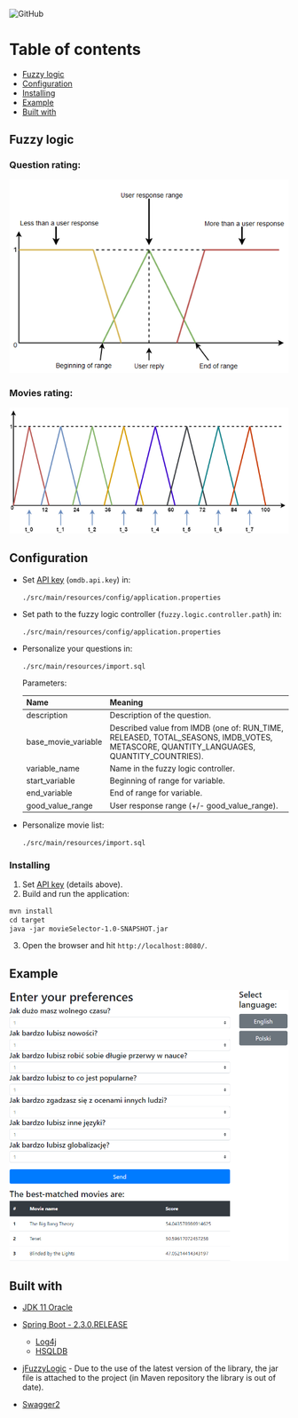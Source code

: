 ![GitHub](https://img.shields.io/github/license/Mikbac/Movie-selector)

# Table of contents
* [Fuzzy logic](#fuzzy-logic)
* [Configuration](#configuration)
* [Installing](#installing)
* [Example](#example)
* [Built with](#built-with)

## Fuzzy logic

### Question rating:
![ex1](img/Movie-2-0.png)

### Movies rating:
![ex1](img/Score-2-0.png)

## Configuration
* Set [API key](http://www.omdbapi.com/apikey.aspx) (```omdb.api.key```) in:
    
    ```./src/main/resources/config/application.properties```
    
* Set path to the fuzzy logic controller (```fuzzy.logic.controller.path```) in:
    
    ```./src/main/resources/config/application.properties```
    
* Personalize your questions in:
    
    ```./src/main/resources/import.sql```
    
    Parameters:
    
    | Name | Meaning |
    | --- | --- |
    | description | Description of the question. |
    | base_movie_variable | Described value from IMDB (one of: RUN_TIME, RELEASED, TOTAL_SEASONS, IMDB_VOTES, METASCORE, QUANTITY_LANGUAGES, QUANTITY_COUNTRIES). |
    | variable_name | Name in the fuzzy logic controller. |
    | start_variable | Beginning of range for variable. |
    | end_variable | End of range for variable. |
    | good_value_range | User response range (+/- good_value_range). |


* Personalize movie list:
    
    ```./src/main/resources/import.sql```

### Installing
1. Set [API key](http://www.omdbapi.com/apikey.aspx) (details above).
2. Build and run the application:
```
mvn install
cd target  
java -jar movieSelector-1.0-SNAPSHOT.jar
```
3. Open the browser and hit ```http://localhost:8080/```.

## Example
![ex1](img/Example-1-0.png)    
    
## Built with

* [JDK 11 Oracle](https://www.oracle.com/technetwork/java/index.html)

* [Spring Boot - 2.3.0.RELEASE](https://spring.io/projects/spring-boot) 
    * [Log4j](https://logging.apache.org/log4j/2.x/)
    * [HSQLDB](http://hsqldb.org/)

* [jFuzzyLogic](http://jfuzzylogic.sourceforge.net/html/index.html) - Due to the use of the latest version of the library, the jar file is attached to the project (in Maven repository the library is out of date).

* [Swagger2](https://swagger.io/)
